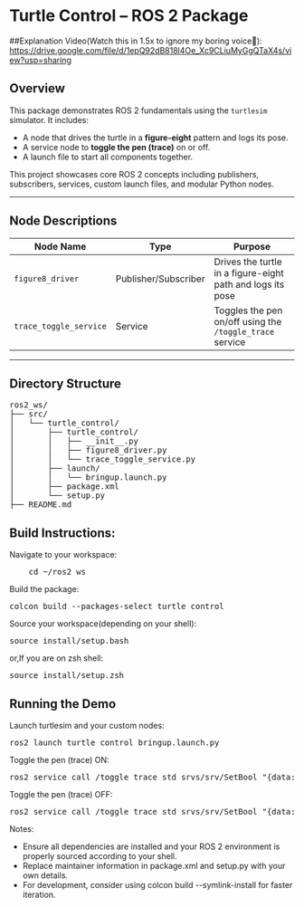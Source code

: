 # Turtle Control – ROS 2 Package

##Explanation Video(Watch this in 1.5x to ignore my boring voice🙂):
https://drive.google.com/file/d/1epQ92dB818l4Oe_Xc9CLiuMyGgQTaX4s/view?usp=sharing


## Overview

This package demonstrates ROS 2 fundamentals using the `turtlesim` simulator. It includes:

- A node that drives the turtle in a **figure-eight** pattern and logs its pose.
- A service node to **toggle the pen (trace)** on or off.
- A launch file to start all components together.

This project showcases core ROS 2 concepts including publishers, subscribers, services, custom launch files, and modular Python nodes.

---

## Node Descriptions

| Node Name              | Type                   | Purpose                                           |
|------------------------|------------------------|---------------------------------------------------|
| `figure8_driver`       | Publisher/Subscriber   | Drives the turtle in a figure-eight path and logs its pose |
| `trace_toggle_service` | Service                | Toggles the pen on/off using the `/toggle_trace` service   |

---

## Directory Structure


<pre>
ros2_ws/
├── src/
│   └── turtle_control/
│       ├── turtle_control/
│       │   ├── __init__.py
│       │   ├── figure8_driver.py
│       │   └── trace_toggle_service.py
│       ├── launch/
│       │   └── bringup.launch.py
│       ├── package.xml
│       └── setup.py
├── README.md
</pre>

## Build Instructions:

Navigate to your workspace:
<pre>
    cd ~/ros2_ws
</pre>
Build the package:
<pre>colcon build --packages-select turtle_control</pre>
Source your workspace(depending on your shell):
<pre>source install/setup.bash</pre>
or,If you are on zsh shell:
<pre>source install/setup.zsh</pre>

## Running the Demo
Launch turtlesim and your custom nodes:
<pre>ros2 launch turtle_control bringup.launch.py</pre>

Toggle the pen (trace) ON:
<pre>ros2 service call /toggle_trace std_srvs/srv/SetBool "{data: true}"</pre>
Toggle the pen (trace) OFF:
<pre>ros2 service call /toggle_trace std_srvs/srv/SetBool "{data: false}"</pre>

Notes:
- Ensure all dependencies are installed and your ROS 2 environment is properly sourced according to your shell.
- Replace maintainer information in package.xml and setup.py with your own details.
- For development, consider using colcon build --symlink-install for faster iteration.


